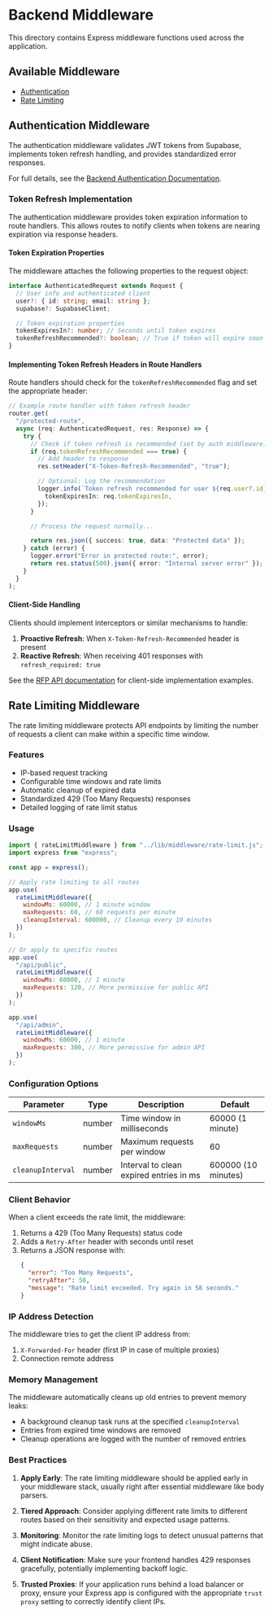 # Backend Middleware

This directory contains Express middleware functions used across the application.

## Available Middleware

- [Authentication](#authentication-middleware)
- [Rate Limiting](#rate-limiting-middleware)

## Authentication Middleware

The authentication middleware validates JWT tokens from Supabase, implements token refresh handling, and provides standardized error responses.

For full details, see the [Backend Authentication Documentation](../../../backend-auth.md).

### Token Refresh Implementation

The authentication middleware provides token expiration information to route handlers. This allows routes to notify clients when tokens are nearing expiration via response headers.

#### Token Expiration Properties

The middleware attaches the following properties to the request object:

```typescript
interface AuthenticatedRequest extends Request {
  // User info and authenticated client
  user?: { id: string; email: string };
  supabase?: SupabaseClient;

  // Token expiration properties
  tokenExpiresIn?: number; // Seconds until token expires
  tokenRefreshRecommended?: boolean; // True if token will expire soon
}
```

#### Implementing Token Refresh Headers in Route Handlers

Route handlers should check for the `tokenRefreshRecommended` flag and set the appropriate header:

```typescript
// Example route handler with token refresh header
router.get(
  "/protected-route",
  async (req: AuthenticatedRequest, res: Response) => {
    try {
      // Check if token refresh is recommended (set by auth middleware)
      if (req.tokenRefreshRecommended === true) {
        // Add header to response
        res.setHeader("X-Token-Refresh-Recommended", "true");

        // Optional: Log the recommendation
        logger.info(`Token refresh recommended for user ${req.user?.id}`, {
          tokenExpiresIn: req.tokenExpiresIn,
        });
      }

      // Process the request normally...

      return res.json({ success: true, data: "Protected data" });
    } catch (error) {
      logger.error("Error in protected route:", error);
      return res.status(500).json({ error: "Internal server error" });
    }
  }
);
```

#### Client-Side Handling

Clients should implement interceptors or similar mechanisms to handle:

1. **Proactive Refresh**: When `X-Token-Refresh-Recommended` header is present
2. **Reactive Refresh**: When receiving 401 responses with `refresh_required: true`

See the [RFP API documentation](../../api/rfp/README.md#token-refresh-handling) for client-side implementation examples.

## Rate Limiting Middleware

The rate limiting middleware protects API endpoints by limiting the number of requests a client can make within a specific time window.

### Features

- IP-based request tracking
- Configurable time windows and rate limits
- Automatic cleanup of expired data
- Standardized 429 (Too Many Requests) responses
- Detailed logging of rate limit status

### Usage

```javascript
import { rateLimitMiddleware } from "../lib/middleware/rate-limit.js";
import express from "express";

const app = express();

// Apply rate limiting to all routes
app.use(
  rateLimitMiddleware({
    windowMs: 60000, // 1 minute window
    maxRequests: 60, // 60 requests per minute
    cleanupInterval: 600000, // Cleanup every 10 minutes
  })
);

// Or apply to specific routes
app.use(
  "/api/public",
  rateLimitMiddleware({
    windowMs: 60000, // 1 minute
    maxRequests: 120, // More permissive for public API
  })
);

app.use(
  "/api/admin",
  rateLimitMiddleware({
    windowMs: 60000, // 1 minute
    maxRequests: 300, // More permissive for admin API
  })
);
```

### Configuration Options

| Parameter         | Type   | Description                             | Default             |
| ----------------- | ------ | --------------------------------------- | ------------------- |
| `windowMs`        | number | Time window in milliseconds             | 60000 (1 minute)    |
| `maxRequests`     | number | Maximum requests per window             | 60                  |
| `cleanupInterval` | number | Interval to clean expired entries in ms | 600000 (10 minutes) |

### Client Behavior

When a client exceeds the rate limit, the middleware:

1. Returns a 429 (Too Many Requests) status code
2. Adds a `Retry-After` header with seconds until reset
3. Returns a JSON response with:
   ```json
   {
     "error": "Too Many Requests",
     "retryAfter": 58,
     "message": "Rate limit exceeded. Try again in 58 seconds."
   }
   ```

### IP Address Detection

The middleware tries to get the client IP address from:

1. `X-Forwarded-For` header (first IP in case of multiple proxies)
2. Connection remote address

### Memory Management

The middleware automatically cleans up old entries to prevent memory leaks:

- A background cleanup task runs at the specified `cleanupInterval`
- Entries from expired time windows are removed
- Cleanup operations are logged with the number of removed entries

### Best Practices

1. **Apply Early**: The rate limiting middleware should be applied early in your middleware stack, usually right after essential middleware like body parsers.

2. **Tiered Approach**: Consider applying different rate limits to different routes based on their sensitivity and expected usage patterns.

3. **Monitoring**: Monitor the rate limiting logs to detect unusual patterns that might indicate abuse.

4. **Client Notification**: Make sure your frontend handles 429 responses gracefully, potentially implementing backoff logic.

5. **Trusted Proxies**: If your application runs behind a load balancer or proxy, ensure your Express app is configured with the appropriate `trust proxy` setting to correctly identify client IPs.

